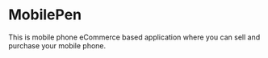 # MobilePen
This is mobile phone eCommerce based application where you can sell and purchase your mobile phone.
